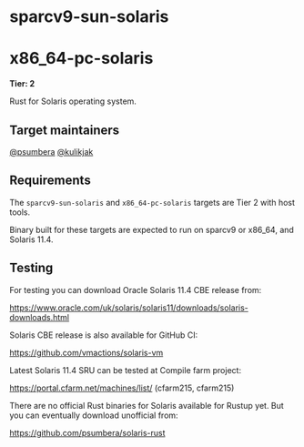 # sparcv9-sun-solaris
# x86_64-pc-solaris

**Tier: 2**

Rust for Solaris operating system.

## Target maintainers

[@psumbera](https://github.com/psumbera)
[@kulikjak](https://github.com/kulikjak)

## Requirements

The `sparcv9-sun-solaris` and `x86_64-pc-solaris` targets are Tier 2 with host tools.

Binary built for these targets are expected to run on sparcv9 or x86_64, and Solaris 11.4.

## Testing

For testing you can download Oracle Solaris 11.4 CBE release from:

  https://www.oracle.com/uk/solaris/solaris11/downloads/solaris-downloads.html

Solaris CBE release is also available for GitHub CI:

  https://github.com/vmactions/solaris-vm

Latest Solaris 11.4 SRU can be tested at Compile farm project:

  https://portal.cfarm.net/machines/list/ (cfarm215, cfarm215)

There are no official Rust binaries for Solaris available for Rustup yet. But you can eventually download unofficial from:

  https://github.com/psumbera/solaris-rust
